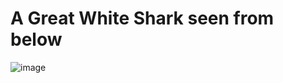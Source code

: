 # A Great White Shark seen from below
![image](https://user-images.githubusercontent.com/13718575/128504912-b8f4c3d7-29bc-4653-afdc-d1322c8e8271.png)
